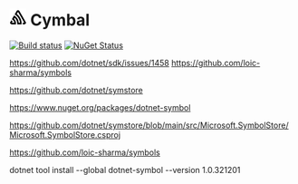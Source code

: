 # <img src='/src/icon.png' height='30px'> Cymbal

[![Build status](https://ci.appveyor.com/api/projects/status/s3agb6fiax7pgwls/branch/main?svg=true)](https://ci.appveyor.com/project/SimonCropp/cymbal)
[![NuGet Status](https://img.shields.io/nuget/v/Cymbal.svg)](https://www.nuget.org/packages/Cymbal/)


  <Target Name="IncludeSymbolFiles" AfterTargets="ResolveAssemblyReferences" Condition="@(ReferenceCopyLocalPaths) != ''">
    <ItemGroup>
      <ReferenceCopyLocalPaths Include="%(ReferenceCopyLocalPaths.RelativeDir)%(ReferenceCopyLocalPaths.Filename).pdb;
                                          %(ReferenceCopyLocalPaths.RelativeDir)%(ReferenceCopyLocalPaths.Filename).xml" />
      <ReferenceCopyLocalPaths Remove="@(ReferenceCopyLocalPaths)" Condition="!Exists('%(FullPath)')" />
    </ItemGroup>
  </Target>


  https://github.com/dotnet/sdk/issues/1458
  https://github.com/loic-sharma/symbols


  https://github.com/dotnet/symstore

  https://www.nuget.org/packages/dotnet-symbol

  https://github.com/dotnet/symstore/blob/main/src/Microsoft.SymbolStore/Microsoft.SymbolStore.csproj


  https://github.com/loic-sharma/symbols


  dotnet tool install --global dotnet-symbol --version 1.0.321201
